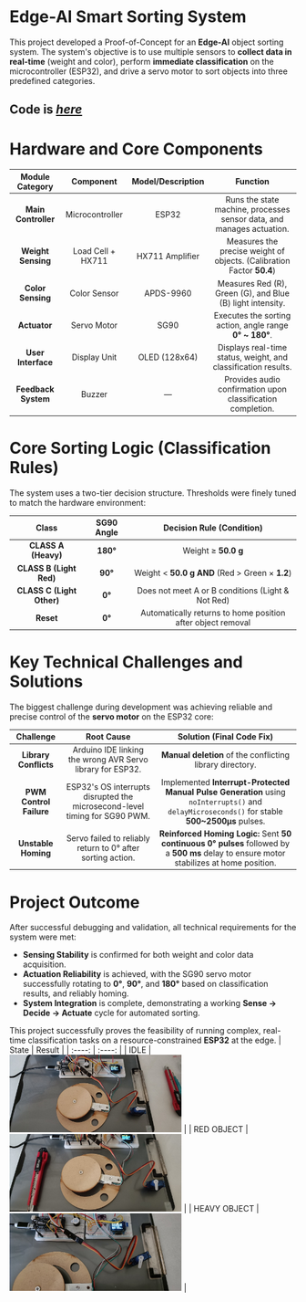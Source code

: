 # Edge-AI Smart Sorting System

This project developed a Proof-of-Concept for an **Edge-AI** object sorting system. The system's objective is to use multiple sensors to **collect data in real-time** (weight and color), perform **immediate classification** on the microcontroller (ESP32), and drive a servo motor to sort objects into three predefined categories.

## Code is [_here_](./Smart_Sorting_System_with_HX711_and_APDS-9960.cpp)

# Hardware and Core Components

| Module Category     | Component                  | Model/Description         | Function                                                                 |
| :-----------------: | :------------------------: | :-----------------------: | :----------------------------------------------------------------------: |
| **Main Controller** | Microcontroller            | ESP32                     | Runs the state machine, processes sensor data, and manages actuation.   |
| **Weight Sensing**  | Load Cell + HX711          | HX711 Amplifier           | Measures the precise weight of objects. (Calibration Factor **50.4**)   |
| **Color Sensing**   | Color Sensor               | APDS-9960                 | Measures Red (R), Green (G), and Blue (B) light intensity.              |
| **Actuator**        | Servo Motor                | SG90                      | Executes the sorting action, angle range **0° ~ 180°**.                 |
| **User Interface**  | Display Unit               | OLED (128x64)             | Displays real-time status, weight, and classification results.          |
| **Feedback System** | Buzzer                     | —                         | Provides audio confirmation upon classification completion.             |

# Core Sorting Logic (Classification Rules)

The system uses a two-tier decision structure. Thresholds were finely tuned to match the hardware environment:

| Class                        | SG90 Angle  | Decision Rule (Condition)                                               |
| :--------------------------: | :---------: | :----------------------------------------------------------------------: |
| **CLASS A (Heavy)**          | **180°**    | Weight ≥ **50.0 g**                                                     |
| **CLASS B (Light Red)**      | **90°**     | Weight < **50.0 g** **AND** (Red > Green × **1.2**)                     |
| **CLASS C (Light Other)**    | **0°**      | Does not meet A or B conditions (Light & Not Red)                       |
| **Reset**                    | **0°**      | Automatically returns to home position after object removal             |

# Key Technical Challenges and Solutions

The biggest challenge during development was achieving reliable and precise control of the **servo motor** on the ESP32 core:

| Challenge             | Root Cause                                                                 | Solution (Final Code Fix)                                                                 |
| :-------------------:| :-------------------------------------------------------------------------:| :----------------------------------------------------------------------------------------: |
| **Library Conflicts**| Arduino IDE linking the wrong AVR Servo library for ESP32.                 | **Manual deletion** of the conflicting library directory.                                 |
| **PWM Control Failure**| ESP32's OS interrupts disrupted the microsecond-level timing for SG90 PWM. | Implemented **Interrupt-Protected Manual Pulse Generation** using `noInterrupts()` and `delayMicroseconds()` for stable **500~2500μs** pulses. |
| **Unstable Homing**  | Servo failed to reliably return to 0° after sorting action.                | **Reinforced Homing Logic:** Sent **50 continuous 0° pulses** followed by a **500 ms** delay to ensure motor stabilizes at home position. |

# Project Outcome

After successful debugging and validation, all technical requirements for the system were met:

- **Sensing Stability** is confirmed for both weight and color data acquisition.
- **Actuation Reliability** is achieved, with the SG90 servo motor successfully rotating to **0°**, **90°**, and **180°** based on classification results, and reliably homing.
- **System Integration** is complete, demonstrating a working **Sense → Decide → Actuate** cycle for automated sorting.


This project successfully proves the feasibility of running complex, real-time classification tasks on a resource-constrained **ESP32** at the edge.
| State  | Result |
| :----: | :----: |
| IDLE | <img align="justify" src="./Smart_Sorting_System_with_HX711_and_APDS-9960_IDLE.jpg" alt="Smart_Sorting_System_with_HX711_and_APDS-9960_IDLE_IMG" style="width:60%"> |
| RED OBJECT | <img align="justify" src="./Smart_Sorting_System_with_HX711_and_APDS-9960_RED-OBJECT.jpg" alt="Smart_Sorting_System_with_HX711_and_APDS-9960_RED-OBJECT_IMG" style="width:60%"> |
| HEAVY OBJECT | <img align="justify" src="./Smart_Sorting_System_with_HX711_and_APDS-9960_HEAVY-OBJECT.jpg" alt="Smart_Sorting_System_with_HX711_and_APDS-9960_HEAVY-OBJECT_IMG" style="width:60%"> |